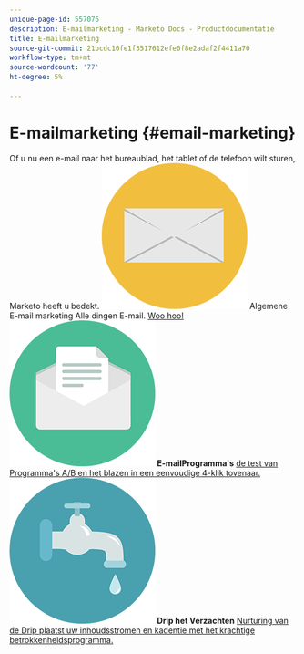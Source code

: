 ```yaml
---
unique-page-id: 557076
description: E-mailmarketing - Marketo Docs - Productdocumentatie
title: E-mailmarketing
source-git-commit: 21bcdc10fe1f3517612efe0f8e2adaf2f4411a70
workflow-type: tm+mt
source-wordcount: '77'
ht-degree: 5%

---
```



# E-mailmarketing {#email-marketing}

Of u nu een e-mail naar het bureaublad, het tablet of de telefoon wilt sturen, Marketo heeft u bedekt.
**![Algemene E-mail van de Marketing E-mail 1&rbrace; Algemene E-mail marketing ](assets/office-27.png)** Algemene E-mail marketing Alle dingen E-mail. [ Woo hoo!](https://docs.marketo.com/display/DOCS/General)     **![E-mailProgramma&#39;s ](assets/chat-messages-10.png) E-mailProgramma&#39;s** [ de test van Programma&#39;s A/B en het blazen in een eenvoudige 4-klik tovenaar.](https://docs.marketo.com/display/DOCS/Email+Programs)     **![Drip het Verzadigen ](assets/ecology-14.png) Drip het Verzachten** [ Nurturing van de Drip plaatst uw inhoudsstromen en kadentie met het krachtige betrokkenheidsprogramma.](https://docs.marketo.com/display/DOCS/Drip+Nurturing)
